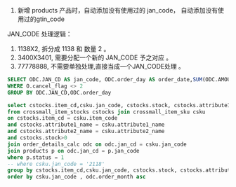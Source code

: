 1. 新增 products 产品时，自动添加没有使用过的 jan_code， 自动添加没有使用过的gtin_code

JAN_CODE 处理逻辑：

1. 1138X2, 拆分成 1138 和 数量 2 。
2. 3400X3401, 需要分配一个新的 JAN_CODE 予之对应 。
3. 77778888, 不需要单独处理,直接当成一个JAN_CODE处理 。

```sql
SELECT ODC.JAN_CD AS jan_code, ODC.order_day AS order_date,SUM(ODC.AMOUNT) AS sale_count, SUM(ODC.AMOUNT_PRICE) AS sale_amount FROM ORDER_DETAILS_CALC ODC JOIN ORDERS O ON ODC.ORDER_NUMBER = O.ORDER_NUMBER
WHERE O.cancel_flag <> 2
GROUP BY ODC.JAN_CD,ODC.order_day
```

```sql
select cstocks.item_cd,csku.jan_code, cstocks.stock, cstocks.attribute1_name, cstocks.attribute2_name,odc.order_month,sum(odc.amount) as sale_count,sum(odc.amount_price) as sale_amount
from crossmall_item_stocks cstocks join crossmall_item_sku csku
on cstocks.item_cd = csku.item_code
and cstocks.attribute1_name = csku.attribute1_name
and cstocks.attribute2_name = csku.attribute2_name
and cstocks.stock>0
join order_details_calc odc on odc.jan_cd = csku.jan_code
join products p on odc.jan_cd = p.jan_code
where p.status = 1
-- where csku.jan_code = '2118'
group by cstocks.item_cd,csku.jan_code, cstocks.stock, cstocks.attribute1_name, cstocks.attribute2_name,odc.order_month
order by csku.jan_code , odc.order_month asc
```
